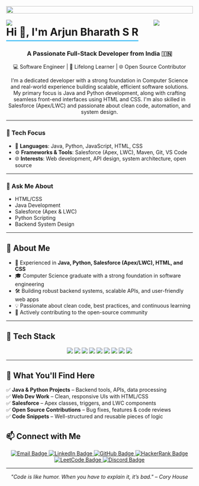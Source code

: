 
 <img src="https://i.imgur.com/dBaSKWF.gif" height="20" width="100%">
<div style="position: fixed; top: 0; left: 0; width: 100%; display: flex; justify-content: center; align-items: flex-start; z-index: 9999;">
  <img src="dd-ezgif.com-video-to-gif-converter.gif" alt="Animated GIF" style=" height: 00PX; width: 1200px">
</div>



<img align="left" src="https://user-images.githubusercontent.com/65187002/144930161-2f783401-8d27-4fdf-a2f7-cc0ba32f1f1f.gif" width="21%" style="display:inline;"><img align="right" src="https://user-images.githubusercontent.com/65187002/144930161-2f783401-8d27-4fdf-a2f7-cc0ba32f1f1f.gif" width="21%" style="display:inline;">
<div align="center" style="display: inline-block; border-bottom: 3px solid #4FC3F7; padding-bottom: 5px;">
  <h1 style="margin: 0;">Hi 👋, I'm Arjun Bharath S R</h1>
</div>
<h3 align="center">A Passionate Full-Stack Developer from India 🇮🇳</h3>


<p align="center">
💻 Software Engineer | 🌱 Lifelong Learner | 🌐 Open Source Contributor  
</p>

<p align="center">
I’m a dedicated developer with a strong foundation in Computer Science and real-world experience building scalable, efficient software solutions. My primary focus is Java and Python development, along with crafting seamless front-end interfaces using HTML and CSS. I'm also skilled in Salesforce (Apex/LWC) and passionate about clean code, automation, and system design.
</p>

---

### 🔧 Tech Focus

- 🧠 **Languages**: Java, Python, JavaScript, HTML, CSS  
- ⚙️ **Frameworks & Tools**: Salesforce (Apex, LWC), Maven, Git, VS Code  
- 🌐 **Interests**: Web development, API design, system architecture, open source  

---

### 💬 Ask Me About

+ HTML/CSS
+ Java Development
+ Salesforce (Apex & LWC)
+ Python Scripting
+ Backend System Design

 
</p>

---

## 🧩 About Me

- 🧠 Experienced in <strong>Java, Python, Salesforce (Apex/LWC), HTML, and CSS</strong>
- 🎓 Computer Science graduate with a strong foundation in software engineering
- 🛠️ Building robust backend systems, scalable APIs, and user-friendly web apps
- 💡 Passionate about clean code, best practices, and continuous learning
- 🌟 Actively contributing to the open-source community

---

## 🚀 Tech Stack

<p align="center">
  <img src="https://img.shields.io/badge/Java-%23ED8B00.svg?style=for-the-badge&logo=java&logoColor=white" />
  <img src="https://img.shields.io/badge/Python-%2314354C.svg?style=for-the-badge&logo=python&logoColor=white" />
  <img src="https://img.shields.io/badge/Salesforce-00A1E0?style=for-the-badge&logo=salesforce&logoColor=white" />
  <img src="https://img.shields.io/badge/HTML5-E34F26?style=for-the-badge&logo=html5&logoColor=white" />
  <img src="https://img.shields.io/badge/CSS3-1572B6?style=for-the-badge&logo=css3&logoColor=white" />
  <img src="https://img.shields.io/badge/JavaScript-F7DF1E?style=for-the-badge&logo=javascript&logoColor=black" />
  <img src="https://img.shields.io/badge/Git-F05032?style=for-the-badge&logo=git&logoColor=white" />
  <img src="https://img.shields.io/badge/VSCode-007ACC?style=for-the-badge&logo=visualstudiocode&logoColor=white" />
  <img src="https://img.shields.io/badge/Linux-FCC624?style=for-the-badge&logo=linux&logoColor=black" />
</p>

---

## 📌 What You'll Find Here

✅ <strong>Java & Python Projects</strong> – Backend tools, APIs, data processing  
✅ <strong>Web Dev Work</strong> – Clean, responsive UIs with HTML/CSS  
✅ <strong>Salesforce</strong> – Apex classes, triggers, and LWC components  
✅ <strong>Open Source Contributions</strong> – Bug fixes, features & code reviews  
✅ <strong>Code Snippets</strong> – Well-structured and reusable pieces of logic  


## 📫 Connect with Me

<p align="center">
  <a href="mailto:your-arjun200118bharath@gmail.com">
    <img src="https://img.shields.io/badge/Email-D14836?style=for-the-badge&logo=gmail&logoColor=white" alt="Email Badge" />
  </a>
  <a href="https://www.linkedin.com/in/arjun-bharath-99150422a/">
    <img src="https://img.shields.io/badge/LinkedIn-0077B5?style=for-the-badge&logo=linkedin&logoColor=white" alt="LinkedIn Badge" />
  </a>
  <a href="https://github.com/arjunnbharath">
    <img src="https://img.shields.io/badge/GitHub-100000?style=for-the-badge&logo=github&logoColor=white" alt="GitHub Badge" />
  </a>
  <a href="https://www.hackerrank.com/profile/arjun200118bhar1">
    <img src="https://img.shields.io/badge/HackerRank-2EC866?style=for-the-badge&logo=hackerrank&logoColor=white" alt="HackerRank Badge" />
  </a>
  <a href="https://www.leetcode.com/arjun_bharath">
    <img src="https://img.shields.io/badge/LeetCode-FFA116?style=for-the-badge&logo=leetcode&logoColor=black" alt="LeetCode Badge" />
  </a>
  <a href="https://discord.com/users/its.me.arjun">
    <img src="https://img.shields.io/badge/Discord-5865F2?style=for-the-badge&logo=discord&logoColor=white" alt="Discord Badge" />
  </a>
</p>

---

<p align="center">
  <em>"Code is like humor. When you have to explain it, it’s bad." – Cory House</em>
</p>





